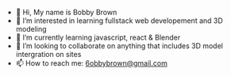 - 👋 Hi, My name is Bobby Brown
- 👀 I’m interested in learning fullstack web developement and 3D modeling
- 🌱 I’m currently learning javascript, react & Blender
- 💞️ I’m looking to collaborate on anything that includes 3D model intergration on sites
- 📫 How to reach me: 6obbybrown@gmail.com

<!---
B0bbyBrown/B0bbyBrown is a ✨ special ✨ repository because its `README.md` (this file) appears on your GitHub profile.
You can click the Preview link to take a look at your changes.
--->
